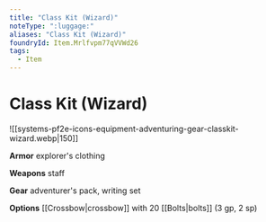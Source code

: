 ```yaml
---
title: "Class Kit (Wizard)"
noteType: ":luggage:"
aliases: "Class Kit (Wizard)"
foundryId: Item.Mrlfvpm77qVVWd26
tags:
  - Item
---
```


# Class Kit (Wizard)
![[systems-pf2e-icons-equipment-adventuring-gear-classkit-wizard.webp|150]]

**Armor** explorer's clothing  

**Weapons** staff

**Gear** adventurer's pack, writing set

**Options** [[Crossbow|crossbow]] with 20 [[Bolts|bolts]] (3 gp, 2 sp)
